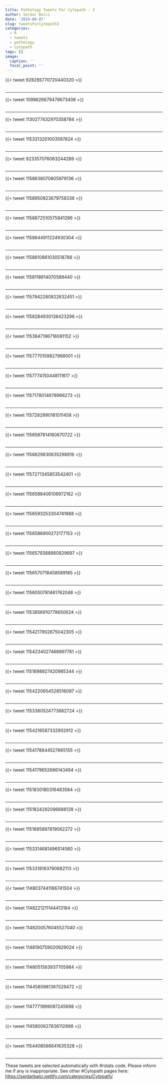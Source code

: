 ```yaml
---
title: Pathology Tweets For Cytopath - 3
author: Serdar Balci
date: '2019-08-07'
slug: tweetsForCytopath3
categories:
  - R
  - tweets
  - pathology
  - Cytopath
tags: []
image:
  caption: ''
  focal_point: ''
---
```



{{< tweet 928285770720440320 >}}
<br>
<br>
<hr>
{{< tweet 1098626679478673408 >}}
<br>
<br>
<hr>
{{< tweet 1130277432970358784 >}}
<br>
<br>
<hr>
{{< tweet 1153313201003597824 >}}
<br>
<br>
<hr>
{{< tweet 923357076063244289 >}}
<br>
<br>
<hr>
{{< tweet 1158838070805979136 >}}
<br>
<br>
<hr>
{{< tweet 1158950823679758336 >}}
<br>
<br>
<hr>
{{< tweet 1158872510575841286 >}}
<br>
<br>
<hr>
{{< tweet 1158844911224930304 >}}
<br>
<br>
<hr>
{{< tweet 1158810861030518788 >}}
<br>
<br>
<hr>
{{< tweet 1158118914070589440 >}}
<br>
<br>
<hr>
{{< tweet 1157942280822632451 >}}
<br>
<br>
<hr>
{{< tweet 1158284930138423296 >}}
<br>
<br>
<hr>
{{< tweet 1153847196716081152 >}}
<br>
<br>
<hr>
{{< tweet 1157770159827968001 >}}
<br>
<br>
<hr>
{{< tweet 1157774150448111617 >}}
<br>
<br>
<hr>
{{< tweet 1157178014678966273 >}}
<br>
<br>
<hr>
{{< tweet 1157282990181011458 >}}
<br>
<br>
<hr>
{{< tweet 1156587814160670722 >}}
<br>
<br>
<hr>
{{< tweet 1156829830635298816 >}}
<br>
<br>
<hr>
{{< tweet 1157271345853542401 >}}
<br>
<br>
<hr>
{{< tweet 1156588406106972162 >}}
<br>
<br>
<hr>
{{< tweet 1156593253304741888 >}}
<br>
<br>
<hr>
{{< tweet 1156586900272177153 >}}
<br>
<br>
<hr>
{{< tweet 1156579388860829697 >}}
<br>
<br>
<hr>
{{< tweet 1156570718458589185 >}}
<br>
<br>
<hr>
{{< tweet 1156050781461762048 >}}
<br>
<br>
<hr>
{{< tweet 1153856910778650624 >}}
<br>
<br>
<hr>
{{< tweet 1154217902675042305 >}}
<br>
<br>
<hr>
{{< tweet 1154234027466997761 >}}
<br>
<br>
<hr>
{{< tweet 1151898927420985344 >}}
<br>
<br>
<hr>
{{< tweet 1154220654528516097 >}}
<br>
<br>
<hr>
{{< tweet 1153360524773662724 >}}
<br>
<br>
<hr>
{{< tweet 1154216587332902912 >}}
<br>
<br>
<hr>
{{< tweet 1154178844527665155 >}}
<br>
<br>
<hr>
{{< tweet 1154179652686143494 >}}
<br>
<br>
<hr>
{{< tweet 1151830180316483584 >}}
<br>
<br>
<hr>
{{< tweet 1151824292096688128 >}}
<br>
<br>
<hr>
{{< tweet 1151685897819062272 >}}
<br>
<br>
<hr>
{{< tweet 1153314681496514560 >}}
<br>
<br>
<hr>
{{< tweet 1153318183790682113 >}}
<br>
<br>
<hr>
{{< tweet 1148037441166741504 >}}
<br>
<br>
<hr>
{{< tweet 1148221211144413184 >}}
<br>
<br>
<hr>
{{< tweet 1148200576045527040 >}}
<br>
<br>
<hr>
{{< tweet 1148190759020929024 >}}
<br>
<br>
<hr>
{{< tweet 1148051563937705984 >}}
<br>
<br>
<hr>
{{< tweet 1144580981367529472 >}}
<br>
<br>
<hr>
{{< tweet 1147771999097245698 >}}
<br>
<br>
<hr>
{{< tweet 1145800627836112898 >}}
<br>
<br>
<hr>
{{< tweet 1154408566641635328 >}}
<br>
<br>
<hr>


These tweets are selected automatically with #rstats code. Please inform me if any is inappropriate.
See other #Cytopath pages here: https://serdarbalci.netlify.com/categories/Cytopath/
